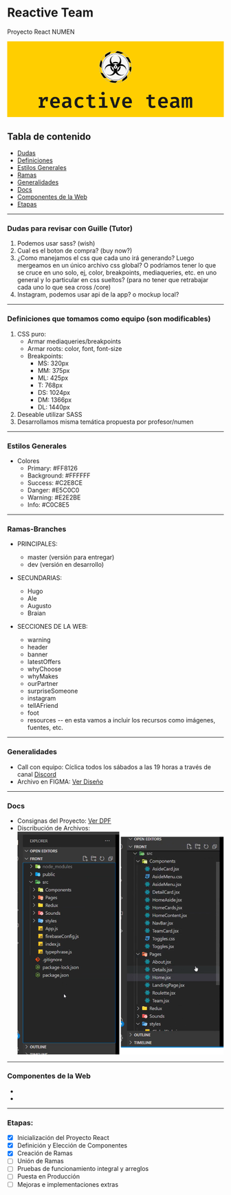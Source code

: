 # Reactive Team
Proyecto React NUMEN

![reactive-team](https://github.com/alesitom/reactive-team/blob/master/reactive-team.png)

## Tabla de contenido

- [Dudas](#Dudas-para-revisar-con-Guille-Tutor)
- [Definiciones](#Definiciones-que-tomamos-como-equipo-son-modificables)
- [Estilos Generales](#Estilos-Generales)
- [Ramas](#Ramas-Branches)
- [Generalidades](#Generalidades)
- [Docs](#Docs)
- [Componentes de la Web](#Componentes)
- [Etapas](#Etapas)

-----------------------------------------------------

### Dudas para revisar con Guille (Tutor)
1. Podemos usar sass? (wish)
2. Cual es el boton de compra? (buy now?)
3. ¿Como manejamos el css que cada uno irá generando? Luego mergeamos en un único archivo css global? O podríamos tener lo que se cruce en uno solo, ej, color, breakpoints, mediaqueries, etc. en uno general y lo particular en css sueltos? (para no tener que retrabajar cada uno lo que sea cross /core)
4. Instagram, podemos usar api de la app? o mockup local?

-----------------------------------------------------

### Definiciones que tomamos como equipo (son modificables)
1. CSS puro:
    - Armar mediaqueries/breakpoints
    - Armar roots: color, font, font-size
	- Breakpoints:
	  - MS: 320px
	  - MM: 375px
	  - ML: 425px
	  - T: 768px
	  - DS: 1024px
	  - DM: 1366px
	  - DL: 1440px 
2. Deseable utilizar SASS
3. Desarrollamos misma temática propuesta por profesor/numen

-----------------------------------------------------

### Estilos Generales
- Colores
  - Primary: #FF8126
  - Background: #FFFFFF
  - Success: #C2E8CE
  - Danger: #E5C0C0
  - Warning: #E2E2BE
  - Info: #C0C8E5

-----------------------------------------------------

### Ramas-Branches
- PRINCIPALES:
  - master (versión para entregar)
  - dev    (versión en desarrollo)
- SECUNDARIAS:
  - Hugo
  - Ale
  - Augusto
  - Braian
    
- SECCIONES DE LA WEB:
  - warning
  - header
  - banner
  - latestOffers
  - whyChoose
  - whyMakes
  - ourPartner
  - surpriseSomeone
  - instagram
  - tellAFriend
  - foot
  - resources -- en esta vamos a incluir los recursos como imágenes, fuentes, etc.

-----------------------------------------------------

### Generalidades
- Call con equipo: Cíclica todos los sábados a las 19 horas a través de canal [Discord](https://discord.gg/aUe5fqZj)
- Archivo en FIGMA: [Ver Diseño](https://www.figma.com/file/ptZy1a106K1UbSFh1O4v93/Food-store-template-(Community)?node-id=0%3A1)

-----------------------------------------------------

### Docs
- Consignas del Proyecto: [Ver DPF](https://github.com/alesitom/reactive-team/blob/2e1a5be933721cd099adb33e0f460acd5d589526/docs/Proyecto%20React.pdf)
- Discribución de Archivos:
![Ver Imagen](https://github.com/alesitom/reactive-team/blob/2e1a5be933721cd099adb33e0f460acd5d589526/docs/Estructura%20de%20archivos.png)

-----------------------------------------------------

### Componentes de la Web
-
-
-----------------------------------------------------

### Etapas:
- [X] Inicialización del Proyecto React
- [X] Definición y Elección de Componentes
- [X] Creación de Ramas
- [ ] Unión de Ramas
- [ ] Pruebas de funcionamiento integral y arreglos
- [ ] Puesta en Producción
- [ ] Mejoras e implementaciones extras
